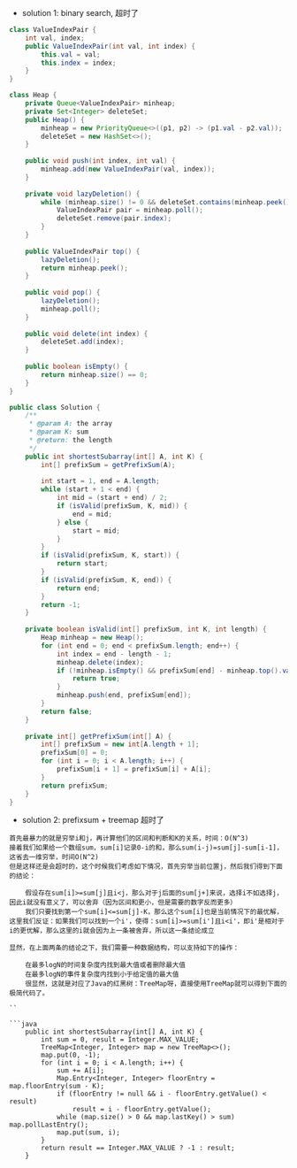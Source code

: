 


- solution 1: binary search, 超时了

```java
class ValueIndexPair {
    int val, index;
    public ValueIndexPair(int val, int index) {
        this.val = val;
        this.index = index;
    } 
}

class Heap {
    private Queue<ValueIndexPair> minheap;
    private Set<Integer> deleteSet;
    public Heap() {
        minheap = new PriorityQueue<>((p1, p2) -> (p1.val - p2.val));
        deleteSet = new HashSet<>();
    }
    
    public void push(int index, int val) {
        minheap.add(new ValueIndexPair(val, index));
    }
    
    private void lazyDeletion() {
        while (minheap.size() != 0 && deleteSet.contains(minheap.peek().index)) {
            ValueIndexPair pair = minheap.poll();
            deleteSet.remove(pair.index);
        }
    }
    
    public ValueIndexPair top() {
        lazyDeletion();
        return minheap.peek();
    }
    
    public void pop() {
        lazyDeletion();
        minheap.poll();
    }
    
    public void delete(int index) {
        deleteSet.add(index);
    }
    
    public boolean isEmpty() {
        return minheap.size() == 0;
    }
}

public class Solution {
    /**
     * @param A: the array
     * @param K: sum
     * @return: the length
     */
    public int shortestSubarray(int[] A, int K) {
        int[] prefixSum = getPrefixSum(A);
        
        int start = 1, end = A.length;
        while (start + 1 < end) {
            int mid = (start + end) / 2;
            if (isValid(prefixSum, K, mid)) {
                end = mid;
            } else {
                start = mid;
            }
        }
        if (isValid(prefixSum, K, start)) {
            return start;
        }
        if (isValid(prefixSum, K, end)) {
            return end;
        }
        return -1;
    }
    
    private boolean isValid(int[] prefixSum, int K, int length) {
        Heap minheap = new Heap();
        for (int end = 0; end < prefixSum.length; end++) {
            int index = end - length - 1;
            minheap.delete(index);
            if (!minheap.isEmpty() && prefixSum[end] - minheap.top().val >= K) {
                return true;
            }
            minheap.push(end, prefixSum[end]);
        }
        return false;
    }
    
    private int[] getPrefixSum(int[] A) {
        int[] prefixSum = new int[A.length + 1];
        prefixSum[0] = 0;
        for (int i = 0; i < A.length; i++) {
            prefixSum[i + 1] = prefixSum[i] + A[i];
        }
        return prefixSum;
    }
}
```

- solution 2: prefixsum + treemap  超时了

```
首先最暴力的就是穷举i和j，再计算他们的区间和判断和K的关系，时间：O(N^3)
接着我们如果给一个数组sum，sum[i]记录0-i的和，那么sum(i-j)=sum[j]-sum[i-1]，这省去一维穷举，时间O(N^2)
但是这样还是会超时的，这个时候我们考虑如下情况，首先穷举当前位置j，然后我们得到下面的结论：

    假设存在sum[i]>=sum[j]且i<j，那么对于j后面的sum[j+]来说，选择i不如选择j，因此i就没有意义了，可以舍弃（因为区间和更小，但是需要的数字反而更多）
    我们只要找到第一个sum[i]<=sum[j]-K，那么这个sum[i]也是当前情况下的最优解，这里我们反证：如果我们可以找到一个i'，使得：sum[i]>=sum[i']且i<i'，即i'是相对于i的更优解，那么这里的i就会因为上一条被舍弃，所以这一条结论成立

显然，在上面两条的结论之下，我们需要一种数据结构，可以支持如下的操作：

    在最多logN的时间复杂度内找到最大值或者删除最大值
    在最多logN的事件复杂度内找到小于给定值的最大值
    很显然，这就是对应了Java的红黑树：TreeMap呀，直接使用TreeMap就可以得到下面的极简代码了。

``

```java
    public int shortestSubarray(int[] A, int K) {
        int sum = 0, result = Integer.MAX_VALUE;
        TreeMap<Integer, Integer> map = new TreeMap<>();
        map.put(0, -1);
        for (int i = 0; i < A.length; i++) {
            sum += A[i];
            Map.Entry<Integer, Integer> floorEntry = map.floorEntry(sum - K);
            if (floorEntry != null && i - floorEntry.getValue() < result)
                result = i - floorEntry.getValue();
            while (map.size() > 0 && map.lastKey() > sum) map.pollLastEntry();
            map.put(sum, i);
        }
        return result == Integer.MAX_VALUE ? -1 : result;
    }
```


